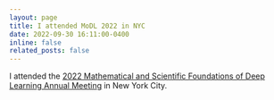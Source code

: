 ```yaml
---
layout: page
title: I attended MoDL 2022 in NYC
date: 2022-09-30 16:11:00-0400
inline: false
related_posts: false
---
```


<!-- _news/Sep22.md -->
<div class="publications">

I attended the <a href="https://www.simonsfoundation.org/event/mathematical-and-scientific-foundations-of-deep-learning-annual-meeting-2022/">2022 Mathematical and Scientific Foundations of Deep Learning Annual Meeting</a> in New York City.

</div>


